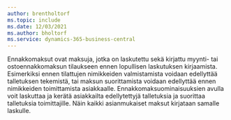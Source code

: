 ```yaml
---
author: brentholtorf
ms.topic: include
ms.date: 12/03/2021
ms.author: bholtorf
ms.service: dynamics-365-business-central
---
```

Ennakkomaksut ovat maksuja, jotka on laskutettu sekä kirjattu myynti- tai ostoennakkomaksun tilaukseen ennen lopullisen laskutuksen kirjaamista. Esimerkiksi ennen tilattujen nimikkeiden valmistamista voidaan edellyttää talletuksen tekemistä, tai maksun suorittamista voidaan edellyttää ennen nimikkeiden toimittamista asiakkaalle. Ennakkomaksuominaisuuksien avulla voit laskuttaa ja kerätä asiakkailta edellytettyjä talletuksia ja suorittaa talletuksia toimittajille. Näin kaikki asianmukaiset maksut kirjataan samalle laskulle.  
